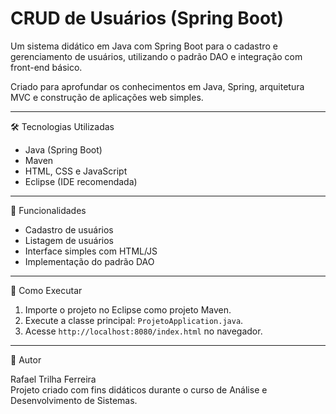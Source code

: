 # CRUD de Usuários (Spring Boot)

Um sistema didático em Java com Spring Boot para o cadastro e gerenciamento de usuários, utilizando o padrão DAO e integração com front-end básico.

Criado para aprofundar os conhecimentos em Java, Spring, arquitetura MVC e construção de aplicações web simples.

---

🛠️ Tecnologias Utilizadas

- Java (Spring Boot)
- Maven
- HTML, CSS e JavaScript
- Eclipse (IDE recomendada)

---

📌 Funcionalidades

- Cadastro de usuários
- Listagem de usuários
- Interface simples com HTML/JS
- Implementação do padrão DAO

---

🚀 Como Executar

1. Importe o projeto no Eclipse como projeto Maven.
2. Execute a classe principal: `ProjetoApplication.java`.
3. Acesse `http://localhost:8080/index.html` no navegador.

---

👤 Autor

Rafael Trilha Ferreira  
Projeto criado com fins didáticos durante o curso de Análise e Desenvolvimento de Sistemas.
